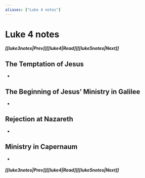 ```yaml
---
aliases: ["Luke 4 notes"]
---
```

# Luke 4 notes
##### <span class=arrow-left></span>[[luke3notes|Prev]]<span class=navigation-separator></span>[[luke4|Read]]<span class=navigation-separator></span>[[luke5notes|Next]]<span class=arrow-right></span>
## The Temptation of Jesus
- 
## The Beginning of Jesus’ Ministry in Galilee
- 
## Rejection at Nazareth
- 
## Ministry in Capernaum
- 
##### <span class=arrow-left></span>[[luke3notes|Prev]]<span class=navigation-separator></span>[[luke4|Read]]<span class=navigation-separator></span>[[luke5notes|Next]]<span class=arrow-right></span>